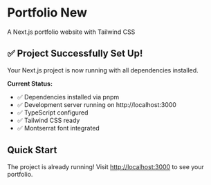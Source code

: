 # Portfolio New

A Next.js portfolio website with Tailwind CSS

## ✅ Project Successfully Set Up!

Your Next.js project is now running with all dependencies installed.

**Current Status:**

- ✅ Dependencies installed via pnpm
- ✅ Development server running on http://localhost:3000
- ✅ TypeScript configured
- ✅ Tailwind CSS ready
- ✅ Montserrat font integrated

## Quick Start

The project is already running! Visit [http://localhost:3000](http://localhost:3000) to see your portfolio.
